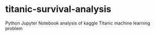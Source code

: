 # titanic-survival-analysis
Python Jupyter Notebook analysis of kaggle Titanic machine learning problem
